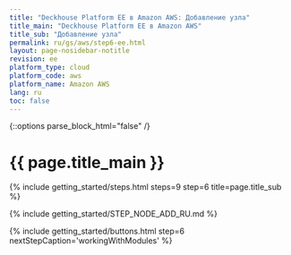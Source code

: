 ```yaml
---
title: "Deckhouse Platform EE в Amazon AWS: Добавление узла"
title_main: "Deckhouse Platform EE в Amazon AWS"
title_sub: "Добавление узла"
permalink: ru/gs/aws/step6-ee.html
layout: page-nosidebar-notitle
revision: ee
platform_type: cloud
platform_code: aws
platform_name: Amazon AWS
lang: ru
toc: false
---
```


<link rel="stylesheet" type="text/css" href='{{ assets["getting-started.css"].digest_path }}' />

{::options parse_block_html="false" /}

<h1 class="docs__title">{{ page.title_main }}</h1>
{% include getting_started/steps.html steps=9 step=6 title=page.title_sub %}

{% include getting_started/STEP_NODE_ADD_RU.md %}

{% include getting_started/buttons.html step=6 nextStepCaption='workingWithModules' %}
